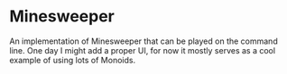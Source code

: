 # Minesweeper

An implementation of Minesweeper that can be played on the command line.
One day I might add a proper UI, for now it mostly serves as a cool example of using lots of Monoids.
